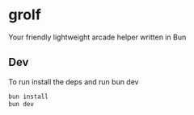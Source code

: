 # grolf

Your friendly lightweight arcade helper written in Bun

## Dev
To run install the deps and run bun dev
    
```bash
bun install
bun dev
```